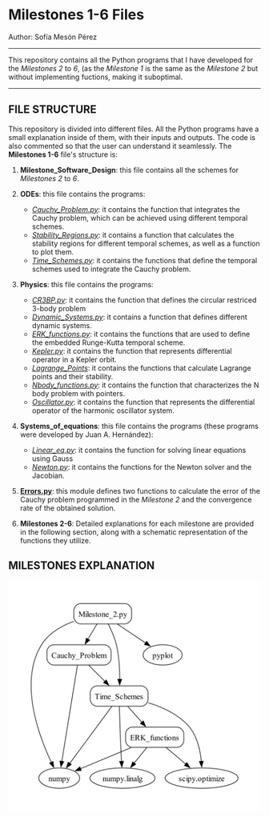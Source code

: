 # Milestones 1-6 Files
Author: Sofía Mesón Pérez

---

This repository contains all the Python programs that I have developed for the  *Milestones 2* to *6*, (as the *Milestone 1* is the same as the *Milestone 2* but without implementing fuctions, making it suboptimal.

---
## FILE STRUCTURE

This repository is divided into different files. All the Python programs have a small explanation inside of them, with their inputs and outputs. The code is also commented so that the user can understand it seamlessly. The **Milestones 1-6** file's structure is:

1. **Milestone_Software_Design**: this file contains all the schemes for *Milestones 2* to *6*.
   
2. **ODEs**: this file contains the programs:
   - [*Cauchy_Problem.py*](ODEs/Cauchy_Problem.py): it contains the function that integrates the Cauchy problem, which can be achieved using different temporal schemes.
   - [*Stability_Regions.py*](Milestones1-6/ODEs/Stability_Regions.py): it contains a function that calculates the stability regions for different temporal schemes, as well as a function to plot them.
   - [*Time_Schemes.py*](Milestones1-6/ODEs/Time_Schemes.py): it contains the functions that define the temporal schemes used to integrate the Cauchy problem.

3. **Physics**: this file contains the programs:
   - [*CR3BP.py*](Milestones1-6/Physics/CR3BProblem.py): it contains the function that defines the circular restriced 3-body problem
   - [*Dynamic_Systems.py*](Milestones1-6/Physics/Dynamic_systems.py): it contains a function that defines different dynamic systems.
   - [*ERK_functions.py*](Milestones1-6/Physics/ERK_functions.py): it contains the functions that are used to define the embedded Runge-Kutta temporal scheme.
   - [*Kepler.py*](Milestones1-6/Physics/Kepler.py): it contains the function that represents differential operator in a Kepler orbit.
   - [*Lagrange_Points*](Milestones1-6/Physics/Lagrange_Points.py): it contains the functions that calculate Lagrange points and their stability.
   - [*Nbody_functions.py*](Milestones1-6/Physics/Nbody_functions.py): it contains the function that characterizes the N body problem with pointers.
   - [*Oscillator.py*](Milestones1-6/Physics/Oscillator.py): it contains the function that represents the  differential operator of the harmonic oscillator system.

4. **Systems_of_equations**: this file contains the programs (these programs were developed by Juan A. Hernández):
   - [*Linear_eq.py*](Milestones1-6/Systems_of_equations/Linear_eq.py): it contains the function for solving linear equations using Gauss
   - [*Newton.py*](Milestones1-6/Systems_of_equations/Newton.py): it contains the functions for the Newton solver and the Jacobian.
     
5. [**Errors.py**](Milestones1-6/Errors.py): this module defines two functions to calculate the error of the Cauchy problem programmed in the *Milestone 2* and the convergence rate of the obtained solution.

6. **Milestones 2-6**: Detailed explanations for each milestone are provided in the following section, along with a schematic representation of the functions they utilize.

## MILESTONES EXPLANATION


 


<p align="center">
  <img src="Milestone_Software_Design/Milestone_2_SD.jpg" alt="Descripción de la imagen">
</p>
